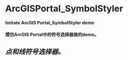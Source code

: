 # ArcGISPortal_SymbolStyler
#### Imitate ArcGIS Portal_SymbolStyler demo

#### 模仿ArcGIS Portal中的符号选择器做的demo。


## ***点和线符号选择器。***
